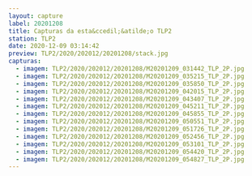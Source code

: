 ```yaml
---
layout: capture
label: 20201208
title: Capturas da esta&ccedil;&atilde;o TLP2
station: TLP2
date: 2020-12-09 03:14:42
preview: TLP2/2020/202012/20201208/stack.jpg
capturas:
  - imagem: TLP2/2020/202012/20201208/M20201209_031442_TLP_2P.jpg
  - imagem: TLP2/2020/202012/20201208/M20201209_035215_TLP_2P.jpg
  - imagem: TLP2/2020/202012/20201208/M20201209_035850_TLP_2P.jpg
  - imagem: TLP2/2020/202012/20201208/M20201209_042015_TLP_2P.jpg
  - imagem: TLP2/2020/202012/20201208/M20201209_043407_TLP_2P.jpg
  - imagem: TLP2/2020/202012/20201208/M20201209_045211_TLP_2P.jpg
  - imagem: TLP2/2020/202012/20201208/M20201209_045855_TLP_2P.jpg
  - imagem: TLP2/2020/202012/20201208/M20201209_050551_TLP_2P.jpg
  - imagem: TLP2/2020/202012/20201208/M20201209_051726_TLP_2P.jpg
  - imagem: TLP2/2020/202012/20201208/M20201209_052456_TLP_2P.jpg
  - imagem: TLP2/2020/202012/20201208/M20201209_053101_TLP_2P.jpg
  - imagem: TLP2/2020/202012/20201208/M20201209_054420_TLP_2P.jpg
  - imagem: TLP2/2020/202012/20201208/M20201209_054827_TLP_2P.jpg
---
```

